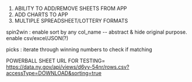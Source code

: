 1. ABILITY TO ADD/REMOVE SHEETS FROM APP
2. ADD CHARTS TO APP
3. MULTIPLE SPREADSHEET/LOTTERY FORMATS



spin2win :
    enable sort by any col_name -- abstract & hide original purpose.
    enable csv/excel/JSON(?)

picks :
    iterate through winning numbers to check if matching





POWERBALL SHEET URL FOR TESTING=
    https://data.ny.gov/api/views/d6yy-54nr/rows.csv?accessType=DOWNLOAD&sorting=true